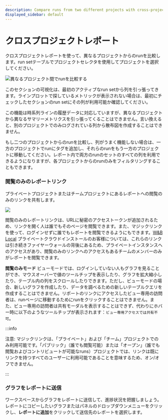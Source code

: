 ```yaml
---
description: Compare runs from two different projects with cross-project reports.
displayed_sidebar: default
---
```


# クロスプロジェクトレポート

<head>
  <title>異なるプロジェクトからのrunを比較</title>
</head>


クロスプロジェクトレポートを使って、異なるプロジェクトからのrunを比較します。run setテーブルでプロジェクトセレクタを使用してプロジェクトを選択してください。

![異なるプロジェクト間でrunを比較する](/images/reports/howto_pick_a_different_project_to_draw_runs_from.gif)

このセクションの可視化は、最初のアクティブなrun setから列を引っ張ってきます。ラインプロットで探しているメトリックが表示されない場合は、最初にチェックしたセクションのrun setにその列が利用可能か確認してください。

この機能は時系列ラインの履歴データに対応していますが、異なるプロジェクトから異なるサマリーメトリクスを引っ張ってくることはできません。言い換えると、別のプロジェクトでのみログされている列から散布図を作成することはできません。

もし二つのプロジェクトからのrunを比較し、列がうまく機能しない場合は、一方のプロジェクトでrunにタグを追加し、それらのrunをもう一方のプロジェクトに移動してください。レポート内で両方のrunのセットのすべての列を利用できるようになりますが、各プロジェクトからのrunのみをフィルタリングすることもできます。

### 閲覧のみのレポートリンク

プライベートプロジェクトまたはチームプロジェクトにあるレポートへの閲覧のみのリンクを共有します。

![](@site/static/images/reports/magic-links.gif)

閲覧のみのレポートリンクは、URLに秘密のアクセストークンが追加されるため、リンクを開く人は誰でもそのページを閲覧できます。また、マジックリンクを使って、ログインせずに誰でもレポートを閲覧できるようにもできます。[W&B Local](../hosting/intro.md) プライベートクラウドインストールのお客様については、これらのリンクは引き続きファイヤーウォールの背後にあるため、プライベートインスタンスへのアクセスがあり、閲覧のみのリンクへのアクセスもあるチームのメンバーのみがレポートを閲覧できます。

**閲覧のみモード**
ビューモードでは、ログインしていない人もグラフを見ることができ、マウスオーバーで値のツールチップを表示したり、グラフを拡大縮小したり、テーブル内の列をスクロールしたりできます。ただし、ビューモードの場合、新しいグラフを作成したり、データを調べるための新しいテーブルクエリを作成することはできません。リポートのリンクにアクセスしたビュー専用の訪問者は、runページに移動するためにrunをクリックすることはできません。また、ビュー専用の訪問者は共有モーダルを表示することはできず、代わりにホバー時に以下のようなツールチップが表示されます：`ビュー専用アクセスでは共有不可`。

:::info

注意: マジックリンクは、「プライベート」および「チーム」プロジェクトでのみ利用可能です。「パブリック」（誰でも閲覧可能）または「オープン」（誰でも閲覧およびコントリビュートが可能なruns）プロジェクトでは、リンクは既にリンクを持つすべてのユーザーに利用可能であることを意味するため、オン/オフできません。

:::

### グラフをレポートに送信

ワークスペースからグラフをレポートに送信して、進捗状況を把握しましょう。レポートにコピーしたいグラフまたはパネルのドロップダウンメニューをクリックし、**レポートに追加**をクリックして送信先のレポートを選択します。
